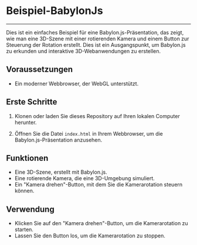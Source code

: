 # Beispiel-BabylonJs

---

Dies ist ein einfaches Beispiel für eine Babylon.js-Präsentation, das zeigt, wie man eine 3D-Szene mit einer rotierenden Kamera und einem Button zur Steuerung der Rotation erstellt. Dies ist ein Ausgangspunkt, um Babylon.js zu erkunden und interaktive 3D-Webanwendungen zu erstellen.

## Voraussetzungen

- Ein moderner Webbrowser, der WebGL unterstützt.

## Erste Schritte

1. Klonen oder laden Sie dieses Repository auf Ihren lokalen Computer herunter.

2. Öffnen Sie die Datei `index.html` in Ihrem Webbrowser, um die Babylon.js-Präsentation anzusehen.

## Funktionen

- Eine 3D-Szene, erstellt mit Babylon.js.
- Eine rotierende Kamera, die eine 3D-Umgebung simuliert.
- Ein "Kamera drehen"-Button, mit dem Sie die Kamerarotation steuern können.

## Verwendung

- Klicken Sie auf den "Kamera drehen"-Button, um die Kamerarotation zu starten.
- Lassen Sie den Button los, um die Kamerarotation zu stoppen.

